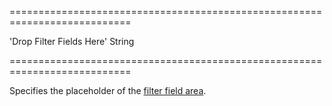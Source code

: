 ===========================================================================
<!--default-->'Drop Filter Fields Here'<!--/default-->
<!--type-->String<!--/type-->
===========================================================================

<!--shortDescription-->
Specifies the placeholder of the [filter field area](/Documentation/Guide/Widgets/PivotGrid/Visual_Elements/#Field_Panel).
<!--/shortDescription-->

<!--fullDescription-->

<!--/fullDescription-->